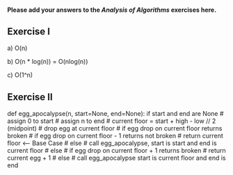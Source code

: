 #### Please add your answers to the ***Analysis of  Algorithms*** exercises here.

## Exercise I

a) O(n)


b) O(n * log(n)) = O(nlog(n))


c) O(1^n)

## Exercise II

def egg_apocalypse(n, start=None, end=None):
    if start and end are None
        # assign 0 to start
        # assign n to end
    # current floor = start + high - low // 2 (midpoint)
    # drop egg at current floor
    # if egg drop on current floor returns broken
        # if egg drop on current floor - 1 returns not broken
            # return current floor <-- Base Case
        # else
            # call egg_apocalypse, start is start and end is current floor
    # else
        # if egg drop on current floor + 1 returns broken
            # return current egg + 1
        # else
            # call egg_apocalypse start is current floor and end is end


